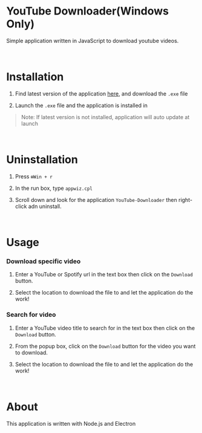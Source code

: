 # YouTube Downloader(Windows Only)

Simple application written in JavaScript to download youtube videos.<br>

<br>

# Installation

1. Find latest version of the application [here](https://github.com/Flamebullet/youtube-downloader/releases), and download the `.exe` file

2. Launch the `.exe` file and the application is installed in

> Note: If latest version is not installed, application will auto update at launch

<br>

# Uninstallation

1. Press `⊞Win + r`

2. In the run box, type `appwiz.cpl`

3. Scroll down and look for the application `YouTube-Downloader` then right-click adn uninstall.

<br>

# Usage

<h3>Download specific video</h3>

1. Enter a YouTube or Spotify url in the text box then click on the `Download` button.

2. Select the location to download the file to and let the application do the work!

<h3>Search for video</h3>

1. Enter a YouTube video title to search for in the text box then click on the `Download` button.

2. From the popup box, click on the `Download` button for the video you want to download.

3. Select the location to download the file to and let the application do the work!

<br>

# About

This application is written with Node.js and Electron

